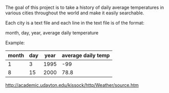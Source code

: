 
The goal of this project is to take a history of daily average temperatures in various cities throughout the world
and make it easily searchable.

Each city is a text file and each line in the text file is of the format:

month, day, year, average daily temperature

Example:

month | day | year | average daily temp |
------|-----|------|--------------------|
1     | 3   | 1995 | -99                |
8     | 15  | 2000 | 78.8               |

http://academic.udayton.edu/kissock/http/Weather/source.htm